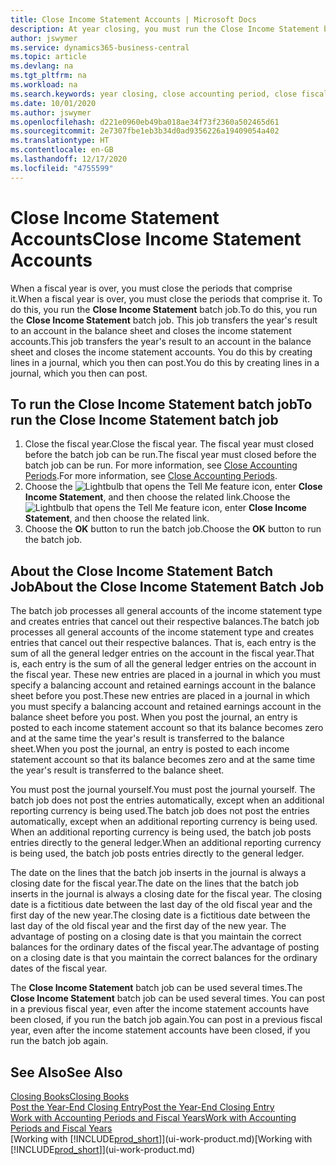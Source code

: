 ```yaml
---
title: Close Income Statement Accounts | Microsoft Docs
description: At year closing, you must run the Close Income Statement batch job to close the accounting periods that make up the fiscal year.
author: jswymer
ms.service: dynamics365-business-central
ms.topic: article
ms.devlang: na
ms.tgt_pltfrm: na
ms.workload: na
ms.search.keywords: year closing, close accounting period, close fiscal year, bank account detailed trial balance
ms.date: 10/01/2020
ms.author: jswymer
ms.openlocfilehash: d221e0960eb49ba018ae34f73f2360a502465d61
ms.sourcegitcommit: 2e7307fbe1eb3b34d0ad9356226a19409054a402
ms.translationtype: HT
ms.contentlocale: en-GB
ms.lasthandoff: 12/17/2020
ms.locfileid: "4755599"
---
```

# <a name="close-income-statement-accounts"></a><span data-ttu-id="5d229-103">Close Income Statement Accounts</span><span class="sxs-lookup"><span data-stu-id="5d229-103">Close Income Statement Accounts</span></span>
<span data-ttu-id="5d229-104">When a fiscal year is over, you must close the periods that comprise it.</span><span class="sxs-lookup"><span data-stu-id="5d229-104">When a fiscal year is over, you must close the periods that comprise it.</span></span> <span data-ttu-id="5d229-105">To do this, you run the **Close Income Statement** batch job.</span><span class="sxs-lookup"><span data-stu-id="5d229-105">To do this, you run the **Close Income Statement** batch job.</span></span> <span data-ttu-id="5d229-106">This job transfers the year's result to an account in the balance sheet and closes the income statement accounts.</span><span class="sxs-lookup"><span data-stu-id="5d229-106">This job transfers the year's result to an account in the balance sheet and closes the income statement accounts.</span></span> <span data-ttu-id="5d229-107">You do this by creating lines in a journal, which you then can post.</span><span class="sxs-lookup"><span data-stu-id="5d229-107">You do this by creating lines in a journal, which you then can post.</span></span>

## <a name="to-run-the-close-income-statement-batch-job"></a><span data-ttu-id="5d229-108">To run the Close Income Statement batch job</span><span class="sxs-lookup"><span data-stu-id="5d229-108">To run the Close Income Statement batch job</span></span>
1. <span data-ttu-id="5d229-109">Close the fiscal year.</span><span class="sxs-lookup"><span data-stu-id="5d229-109">Close the fiscal year.</span></span> <span data-ttu-id="5d229-110">The fiscal year must closed before the batch job can be run.</span><span class="sxs-lookup"><span data-stu-id="5d229-110">The fiscal year must closed before the batch job can be run.</span></span> <span data-ttu-id="5d229-111">For more information, see [Close Accounting Periods](year-close-account-periods.md).</span><span class="sxs-lookup"><span data-stu-id="5d229-111">For more information, see [Close Accounting Periods](year-close-account-periods.md).</span></span>
2. <span data-ttu-id="5d229-112">Choose the ![Lightbulb that opens the Tell Me feature](media/ui-search/search_small.png "Tell me what you want to do") icon, enter **Close Income Statement**, and then choose the related link.</span><span class="sxs-lookup"><span data-stu-id="5d229-112">Choose the ![Lightbulb that opens the Tell Me feature](media/ui-search/search_small.png "Tell me what you want to do") icon, enter **Close Income Statement**, and then choose the related link.</span></span>
3. <span data-ttu-id="5d229-113">Choose the **OK** button to run the batch job.</span><span class="sxs-lookup"><span data-stu-id="5d229-113">Choose the **OK** button to run the batch job.</span></span>

## <a name="about-the-close-income-statement-batch-job"></a><span data-ttu-id="5d229-114">About the Close Income Statement Batch Job</span><span class="sxs-lookup"><span data-stu-id="5d229-114">About the Close Income Statement Batch Job</span></span>
<span data-ttu-id="5d229-115">The batch job processes all general accounts of the income statement type and creates entries that cancel out their respective balances.</span><span class="sxs-lookup"><span data-stu-id="5d229-115">The batch job processes all general accounts of the income statement type and creates entries that cancel out their respective balances.</span></span> <span data-ttu-id="5d229-116">That is, each entry is the sum of all the general ledger entries on the account in the fiscal year.</span><span class="sxs-lookup"><span data-stu-id="5d229-116">That is, each entry is the sum of all the general ledger entries on the account in the fiscal year.</span></span> <span data-ttu-id="5d229-117">These new entries are placed in a journal in which you must specify a balancing account and retained earnings account in the balance sheet before you post.</span><span class="sxs-lookup"><span data-stu-id="5d229-117">These new entries are placed in a journal in which you must specify a balancing account and retained earnings account in the balance sheet before you post.</span></span> <span data-ttu-id="5d229-118">When you post the journal, an entry is posted to each income statement account so that its balance becomes zero and at the same time the year's result is transferred to the balance sheet.</span><span class="sxs-lookup"><span data-stu-id="5d229-118">When you post the journal, an entry is posted to each income statement account so that its balance becomes zero and at the same time the year's result is transferred to the balance sheet.</span></span>

<span data-ttu-id="5d229-119">You must post the journal yourself.</span><span class="sxs-lookup"><span data-stu-id="5d229-119">You must post the journal yourself.</span></span> <span data-ttu-id="5d229-120">The batch job does not post the entries automatically, except when an additional reporting currency is being used.</span><span class="sxs-lookup"><span data-stu-id="5d229-120">The batch job does not post the entries automatically, except when an additional reporting currency is being used.</span></span> <span data-ttu-id="5d229-121">When an additional reporting currency is being used, the batch job posts entries directly to the general ledger.</span><span class="sxs-lookup"><span data-stu-id="5d229-121">When an additional reporting currency is being used, the batch job posts entries directly to the general ledger.</span></span>

<span data-ttu-id="5d229-122">The date on the lines that the batch job inserts in the journal is always a closing date for the fiscal year.</span><span class="sxs-lookup"><span data-stu-id="5d229-122">The date on the lines that the batch job inserts in the journal is always a closing date for the fiscal year.</span></span> <span data-ttu-id="5d229-123">The closing date is a fictitious date between the last day of the old fiscal year and the first day of the new year.</span><span class="sxs-lookup"><span data-stu-id="5d229-123">The closing date is a fictitious date between the last day of the old fiscal year and the first day of the new year.</span></span> <span data-ttu-id="5d229-124">The advantage of posting on a closing date is that you maintain the correct balances for the ordinary dates of the fiscal year.</span><span class="sxs-lookup"><span data-stu-id="5d229-124">The advantage of posting on a closing date is that you maintain the correct balances for the ordinary dates of the fiscal year.</span></span>

<span data-ttu-id="5d229-125">The **Close Income Statement** batch job can be used several times.</span><span class="sxs-lookup"><span data-stu-id="5d229-125">The **Close Income Statement** batch job can be used several times.</span></span> <span data-ttu-id="5d229-126">You can post in a previous fiscal year, even after the income statement accounts have been closed, if you run the batch job again.</span><span class="sxs-lookup"><span data-stu-id="5d229-126">You can post in a previous fiscal year, even after the income statement accounts have been closed, if you run the batch job again.</span></span>

## <a name="see-also"></a><span data-ttu-id="5d229-127">See Also</span><span class="sxs-lookup"><span data-stu-id="5d229-127">See Also</span></span>

[<span data-ttu-id="5d229-128">Closing Books</span><span class="sxs-lookup"><span data-stu-id="5d229-128">Closing Books</span></span>](year-close-books.md)  
[<span data-ttu-id="5d229-129">Post the Year-End Closing Entry</span><span class="sxs-lookup"><span data-stu-id="5d229-129">Post the Year-End Closing Entry</span></span>](year-how-post-year-end-close-entry.md)  
[<span data-ttu-id="5d229-130">Work with Accounting Periods and Fiscal Years</span><span class="sxs-lookup"><span data-stu-id="5d229-130">Work with Accounting Periods and Fiscal Years</span></span>](finance-accounting-periods-and-fiscal-years.md)  
<span data-ttu-id="5d229-131">[Working with [!INCLUDE[prod_short](includes/prod_short.md)]](ui-work-product.md)</span><span class="sxs-lookup"><span data-stu-id="5d229-131">[Working with [!INCLUDE[prod_short](includes/prod_short.md)]](ui-work-product.md)</span></span>

